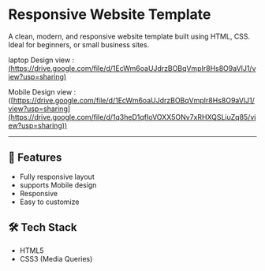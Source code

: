 # Responsive Website Template

A clean, modern, and responsive website template built using HTML, CSS. Ideal for beginners, or small business sites.

laptop Design view : 
[(https://drive.google.com/file/d/1EcWm6oaUJdrzBOBqVmpIr8Hs8O9aVlJ1/view?usp=sharing)](https://drive.google.com/file/d/1EcWm6oaUJdrzBOBqVmpIr8Hs8O9aVlJ1/view?usp=sharing)

Mobile Design view : 
([https://drive.google.com/file/d/1EcWm6oaUJdrzBOBqVmpIr8Hs8O9aVlJ1/view?usp=sharing](https://drive.google.com/file/d/1q3heD1qfIoVOXX5ONv7xRHXQSLiuZq85/view?usp=sharing))

---

## 🚀 Features

- Fully responsive layout
- supports Mobile design
- Responsive 
- Easy to customize

## 🛠️ Tech Stack

- HTML5
- CSS3 (Media Queries)

